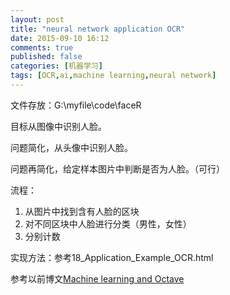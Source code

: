 ```yaml
---
layout: post
title: "neural network application OCR"
date: 2015-09-10 16:12
comments: true
published: false
categories: [机器学习]
tags: [OCR,ai,machine learning,neural network]
---
```

文件存放：G:\myfile\code\faceR  

目标从图像中识别人脸。  

问题简化，从头像中识别人脸。  

问题再简化，给定样本图片中判断是否为人脸。（可行）  

流程：  
1. 从图片中找到含有人脸的区块  
2. 对不同区块中人脸进行分类（男性，女性）  
3. 分别计数  

实现方法：参考18_Application_Example_OCR.html  




参考以前博文[Machine learning and Octave](http://zhangchunlei.com/blog/2013/11/03/machine-learning-and-octave/)  